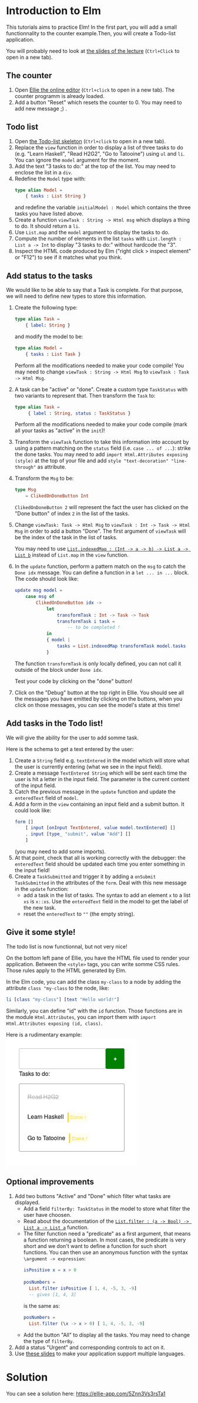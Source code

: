 # Introduction to Elm

This tutorials aims to practice Elm! In the first part, you
will add a small functionnality to the counter example.Then, you will
create a Todo-list application.

You will probably need to look at [the slides of the lecture](https://slides.com/sebbes/the-web-teaching-server-elm-intro/)
(`Ctrl+Click` to open in a new tab).

## The counter

1. Open [Ellie the online editor](https://ellie-app.com) (`Ctrl+click`
   to open in a new tab). The counter
   programm is already loaded.
2. Add a button "Reset" which resets the counter to 0. You may need to
   add new message ;) .


## Todo list

1. Open [the Todo-list skeleton](https://ellie-app.com/5Zg6cdDp3BJa1)
   (`Ctrl+click` to open in a new tab).
1. Replace the `view` function in order to display  a list of
    three tasks  to do (e.g. "Learn Haskell", "Read H2G2",
    "Go to Tatooine") using `ul` and `li`. You can ignore the
    `model` argument for the moment.
1. Add the text "3 tasks to do:" at the top of the list. You may need
   to enclose the list in a `div`.
1. Redefine the `Model` type with:
    ```elm
    type alias Model =
        { tasks : List String }
    ```
    and redefine the variable `initialModel : Model` which contains
    the three tasks you have listed above.
1. Create a function `viewTask : String -> Html msg` which
   displays a thing to do. It should return a `li`.
1. Use `List.map` and the `model` argument to display the
   tasks to do.
1. Compute the number of elements in the list `tasks` with `List.length : List a -> Int`
   to display "3 tasks to do:" without hardcode the "3".
1. Inspect the HTML code produced by Elm ("right click > inspect element"
    or "F12") to see if it matches what you think.

## Add status to the tasks

We would like to be able to say that a Task is complete. For that
purpose, we will need to define new types to store this information.

1. Create the following type:
    ```elm
    type alias Task =
        { label: String }
    ```
    and modify the model to be:
    ```elm
    type alias Model =
        { tasks : List Task }
    ```
    Perform all the modifications needed to make your code compile! You may
    need to change `viewTask : String -> Html Msg` to
    `viewTask : Task -> Html Msg`.
1. A task can be "active" or "done". Create a custom type
   `TaskStatus` with two variants
   to represent that. Then transform the `Task` to:
   ```elm
   type alias Task =
        { label : String, status : TaskStatus }
    ```
    Perform all the modifications needed to make your code compile (mark
    all your tasks as "active" in the `init`)!
1. Transform the `viewTask` function to take this information into account
    by using a pattern matching on the `status` field (i.e.
    `case ... of ...`):
    strike the done tasks. You may need to add
    `import Html.Attributes exposing (style)` at the top of
    your file and add `style "text-decoration" "line-through"` as attribute.
1. Transform the `Msg` to be:
    ```elm
    type Msg
        = ClikedOnDoneButton Int
    ```
    `ClikedOnDoneButton 2` will represent the fact the user has clicked on
    the "Done button" of index `2` in the list of the tasks.
1. Change `viewTask: Task -> Html Msg` to
    `viewTask : Int -> Task -> Html Msg` in order to add a button
    "Done". The first argument of `viewTask` will be the index of the
    task in the list of tasks.

    You may need to use
    [`List.indexedMap : (Int -> a -> b) -> List a -> List b`](https://package.elm-lang.org/packages/elm/core/latest/List#indexedMap)
    instead of `List.map`
    in the `view` function.
1. In the `update` function, perform a pattern match on the `msg`
    to catch the `Done idx` message. You can define
    a function in a `let ... in ...` block. The code should look like:
    ```elm
    update msg model =
        case msg of
            ClikedOnDoneButton idx ->
                let
                    transformTask : Int -> Task -> Task
                    transformTask i task =
                        -- to be completed !
                in
                { model |
                    tasks = List.indexedMap transformTask model.tasks
                }
    ```
    The function `transformTask` is only locally defined, you can not
    call it outside of the block under `Done idx`.

    Test your code by clicking on the "done" button!
1. Click on the "Debug" button at the top right in Ellie. You should see
    all the messages you have emitted by clicking on the buttons, when you click on those messages, you can see the model's state at this time!

## Add tasks in the Todo list!
We will give the ability for the user to add somme task.

Here is the schema to get a text entered by the user:
1. Create a `String` field e.g. `textEntered` in the model which will
   store what the user is currently entering (what we see in the input
   field).
1. Create a message `TextEntered String` which will be sent each time the user
   is hit a letter in the input field. The parameter is the current content
   of the input field.
1. Catch the previous message in the `update` function and update the
   `enteredText` field of `model`.
1. Add a form in the `view` containing an input field and a submit button. It
    could look like:
    ```elm
    form []
        [ input [onInput TextEntered, value model.textEntered] []
        , input [type_ "submit", value "Add"] []
        ]
    ```
    (you may need to add some imports).
1. At that point, check that all is working correctly with the debugger: the
    `enteredText` field should be updated each time you enter something in
    the input field!
1. Create a `TaskSubmitted` and trigger it by adding a `onSubmit TaskSubmitted`
   in the attributes of the `form`. Deal with this new message in the `update`
   function:
   * add a task in the list of tasks. The syntax to add an element `x` to a
     list `xs` is `x::xs`. Use the `enteredText` field in the model to get
     the label of the new task.
   * reset the `enteredText` to `""` (the empty string).


## Give it some style!
The todo list is now functionnal, but not very nice!

On the bottom left pane of Ellie, you have the HTML file used to render your
application. Between the `<style>` tags, you can write somme CSS rules.
Those rules apply to the HTML generated by Elm.

In the Elm code, you can add the class `my-class` to a node by adding the attribute
`class "my-class` to the node, like:
```elm
li [class "my-class"] [text "Hello world!"]
```
Similarly, you can define "id" with the `id` function. Those functions are
in the module `Html.Attributes`, you can import them with
`import Html.Attributes exposing (id, class)`.

Here is a rudimentary example:
![style example](example-todo.png)


## Optional improvements

1. Add two buttons "Active" and "Done" which filter what tasks are
    displayed.
    * Add a field `filterBy: TaskStatus` in the model
      to store what filter the user have choosen.
    * Read about the documentation of the
      [`List.filter : (a -> Bool) -> List a -> List a`](https://package.elm-lang.org/packages/elm/core/latest/List#filter)
      function.
    * The filter function need a "predicate" as a first argument, that means
      a function returning a boolean. In most cases, the predicate is very short
      and we don't want to define a function for such short functions. You can
      then use an anonymous function with the syntax `\argument -> expression`:
      ```elm
      isPositive x = x > 0

      posNumbers =
        List.filter isPositive [ 1, 4, -5, 3, -9]
        -- gives [1, 4, 3]
      ```
      is the same as:
      ```elm
      posNumbers =
        List.filter (\x -> x > 0) [ 1, 4, -5, 3, -9]
      ```
    * Add the button "All" to display all the tasks. You may need to change
      the type of `filterBy`.
1. Add a status "Urgent" and corresponding controls to act on it.
1. Use [these slides](https://slides.com/sebbes/pratical-intro-to-algebraic-data-types/live?context=editing#/18)
   to make your application support multiple languages.


# Solution

You can see a solution here: https://ellie-app.com/5Znn3Vs3rsTa1






